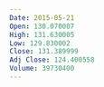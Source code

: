 ```yaml
---
Date: 2015-05-21
Open: 130.070007
High: 131.630005
Low: 129.830002
Close: 131.389999
Adj Close: 124.400558
Volume: 39730400
---
```

